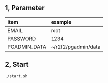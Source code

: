 ## 1, Parameter

| item         | example             |
| :----------- | :------------------ |
| EMAIL        | root                |
| PASSWORD     | 1234                |
| PGADMIN_DATA | ~/r2f2/pgadmin/data |

## 2, Start

```
./start.sh
```
